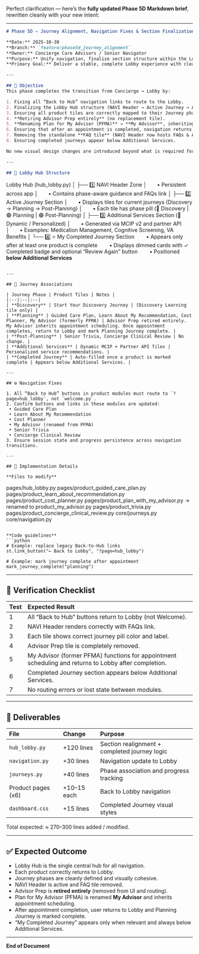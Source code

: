 Perfect clarification — here’s the **fully updated Phase 5D Markdown brief**, rewritten cleanly with your new intent:

---

```markdown
# Phase 5D — Journey Alignment, Navigation Fixes & Section Finalization

**Date:** 2025-10-30  
**Branch:** `feature/phase5d_journey_alignment`  
**Owner:** Concierge Care Advisors / Senior Navigator  
**Purpose:** Unify navigation, finalize section structure within the Lobby Hub, and ensure all product tiles are correctly associated with their respective journeys.  
**Primary Goal:** Deliver a stable, complete Lobby experience with clear hierarchy, correct routing, and accurate phase attribution.

---

## 🎯 Objective
This phase completes the transition from Concierge → Lobby by:

1. Fixing all “Back to Hub” navigation links to route to the Lobby.  
2. Finalizing the Lobby Hub structure (NAVI Header → Active Journey → Additional Services → My Completed Journey).  
3. Ensuring all product tiles are correctly mapped to their Journey phase.  
4. **Retiring Advisor Prep entirely** (no replacement tile).  
5. **Renaming Plan for My Advisor (PFMA)** → **My Advisor**, inheriting existing appointment scheduling functionality.  
6. Ensuring that after an appointment is completed, navigation returns to the Lobby and marks the **Planning Journey** complete.  
7. Removing the standalone **FAQ tile** (NAVI Header now hosts FAQs & Answers).  
8. Ensuring completed journeys appear below Additional Services.  

No new visual design changes are introduced beyond what is required for layout consistency.

---

## 🧩 Lobby Hub Structure

```

Lobby Hub (hub_lobby.py)
│
├── 1️⃣ NAVI Header Zone
│  • Persistent across app
│  • Contains phase-aware guidance and FAQs link
│
├── 2️⃣ Active Journey Section
│  • Displays tiles for current journeys (Discovery → Planning → Post-Planning)
│  • Each tile has phase pill (🔵 Discovery | 🟢 Planning | 🟣 Post-Planning)
│
├── 3️⃣ Additional Services Section (🧠 Dynamic / Personalized)
│  • Generated via MCIP v2 and partner API
│  • Examples: Medication Management, Cognitive Screening, VA Benefits
│
└── 4️⃣ ⭐ My Completed Journey Section
  • Appears only after at least one product is complete
  • Displays dimmed cards with ✓ Completed badge and optional “Review Again” button
  • Positioned **below Additional Services**

```

---

## 🔄 Journey Associations

| Journey Phase | Product Tiles | Notes |
|:--|:--|:--|
| **Discovery** | Start Your Discovery Journey | (Discovery Learning tile only) |
| **Planning** | Guided Care Plan, Learn About My Recommendation, Cost Planner, My Advisor (formerly PFMA) | Advisor Prep retired entirely. My Advisor inherits appointment scheduling. Once appointment completes, return to Lobby and mark Planning Journey complete. |
| **Post-Planning** | Senior Trivia, Concierge Clinical Review | No change. |
| **Additional Services** | Dynamic MCIP + Partner API Tiles | Personalized service recommendations. |
| **Completed Journey** | Auto-filled once a product is marked complete | Appears below Additional Services. |

---

## ⚙️ Navigation Fixes

1. All “Back to Hub” buttons in product modules must route to `?page=hub_lobby`, not `welcome.py`.  
2. Confirm buttons and links in these modules are updated:  
 • Guided Care Plan  
 • Learn About My Recommendation  
 • Cost Planner  
 • My Advisor (renamed from PFMA)  
 • Senior Trivia  
 • Concierge Clinical Review  
3. Ensure session state and progress persistence across navigation transitions.  

---

## 🧱 Implementation Details

**Files to modify**
```

pages/hub_lobby.py
pages/product_guided_care_plan.py
pages/product_learn_about_recommendation.py
pages/product_cost_planner.py
pages/product_plan_with_my_advisor.py   → renamed to product_my_advisor.py
pages/product_trivia.py
pages/product_concierge_clinical_review.py
core/journeys.py
core/navigation.py

````

**Code guidelines**
```python
# Example: replace legacy Back-to-Hub links
st.link_button("← Back to Lobby", "?page=hub_lobby")

# Example: mark journey complete after appointment
mark_journey_complete("planning")
````

---

## 🧪 Verification Checklist

| Test | Expected Result                                                                                      |
| :--- | :--------------------------------------------------------------------------------------------------- |
| 1    | All “Back to Hub” buttons return to Lobby (not Welcome).                                             |
| 2    | NAVI Header renders correctly with FAQs link.                                                        |
| 3    | Each tile shows correct journey pill color and label.                                                |
| 4    | Advisor Prep tile is completely removed.                                                             |
| 5    | My Advisor (former PFMA) functions for appointment scheduling and returns to Lobby after completion. |
| 6    | Completed Journey section appears below Additional Services.                                         |
| 7    | No routing errors or lost state between modules.                                                     |

---

## 🧾 Deliverables

| File               | Change      | Purpose                                       |
| :----------------- | :---------- | :-------------------------------------------- |
| `hub_lobby.py`     | +120 lines  | Section realignment + completed journey logic |
| `navigation.py`    | +30 lines   | Navigation update to Lobby                    |
| `journeys.py`      | +40 lines   | Phase association and progress tracking       |
| Product pages (x6) | +10–15 each | Back to Lobby navigation                      |
| `dashboard.css`    | +15 lines   | Completed Journey visual styles               |

Total expected: ≈ 270–300 lines added / modified.

---

## ✅ Expected Outcome

* Lobby Hub is the single central hub for all navigation.
* Each product correctly returns to Lobby.
* Journey phases are cleanly defined and visually cohesive.
* NAVI Header is active and FAQ tile removed.
* Advisor Prep is **retired entirely** (removed from UI and routing).
* Plan for My Advisor (PFMA) is renamed **My Advisor** and inherits appointment scheduling.
* After appointment completion, user returns to Lobby and Planning Journey is marked complete.
* “My Completed Journey” appears only when relevant and always below Additional Services.

---

**End of Document**

```

```
